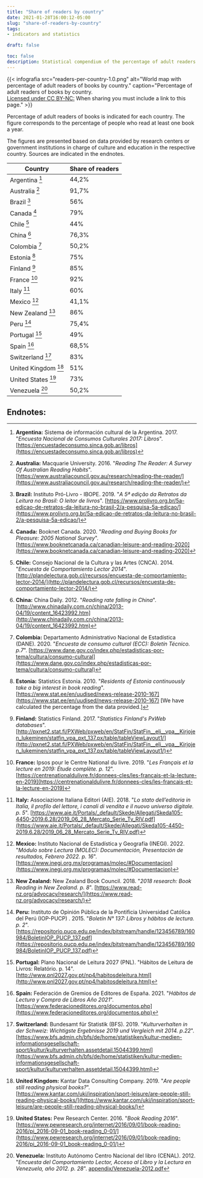 ```yaml
---
title: "Share of readers by country"
date: 2021-01-28T16:00:12-05:00
slug: "share-of-readers-by-country"
tags: 
- indicators and statistics

draft: false

toc: false
description: Statistical compendium of the percentage of adult readers of books, by country.
---
```


{{< infografia 
  src="readers-per-country-1.0.png" 
  alt="World map with percentage of adult readers of books by country."
  caption="Percentage of adult readers of books by country. <br>[Licensed under CC BY-NC:](https://creativecommons.org/licenses/by-nc/4.0/deed.en) When sharing you must include a link to this page." >}}

Percentage of adult readers of books is indicated for each country. The figure corresponds to the percentage of people who read at least one book a year.

The figures are presented based on data provided by research centers or government institutions in charge of culture and education in the respective country. Sources are indicated in the endnotes.

| Country | Share of readers |
|-----------------------------------|------|
| Argentina [^Argentina]            | 44,2% |
| Australia [^Australia]            | 91,7% |
| Brazil [^Brazil]                  | 56%   |
| Canada [^Canada]                  | 79%   |
| Chile [^Chile]                    | 44%   |
| China [^China]                    | 76,3% |
| Colombia [^Colombia]              | 50,2% |
| Estonia [^Estonia]                | 75%   |
| Finland [^Finland]                | 85%   |
| France [^France]                  | 92%   |
| Italy [^Italy]                    | 60%   |
| Mexico [^Mexico]                  | 41,1% |
| New Zealand [^New Zealand]        | 86%   |
| Peru [^Peru]                      | 75,4% |
| Portugal [^Portugal]              | 49%   |
| Spain [^Spain]                    | 68,5% |
| Switzerland [^Switzerland]        | 83%   |
| United Kingdom [^United Kingdom]  | 51%   |
| United States [^United States]    | 73%   |
| Venezuela [^Venezuela]            | 50,2% |


## Endnotes:

[^Argentina]: **Argentina:** Sistema de información cultural de la Argentina. 2017. "_Encuesta Nacional de Consumos Culturales 2017: Libros_". [https://encuestadeconsumo.sinca.gob.ar/libros](https://encuestadeconsumo.sinca.gob.ar/libros)
[^Australia]: **Australia:** Macquarie University. 2016. "_Reading The Reader: A Survey Of Australian Reading Habits_". [https://www.australiacouncil.gov.au/research/reading-the-reader/](https://www.australiacouncil.gov.au/research/reading-the-reader/)
[^Brazil]: **Brazil:** Instituto Pró-Livro - IBOPE. 2019. "_A 5ª edição da Retratos da Leitura no Brasil: O leitor de livros_". [https://www.prolivro.org.br/5a-edicao-de-retratos-da-leitura-no-brasil-2/a-pesquisa-5a-edicao/](https://www.prolivro.org.br/5a-edicao-de-retratos-da-leitura-no-brasil-2/a-pesquisa-5a-edicao/)
[^Canada]: **Canada:** Booknet Canada. 2020. "_Reading and Buying Books for Pleasure: 2005 National Survey_". [https://www.booknetcanada.ca/canadian-leisure-and-reading-2020](https://www.booknetcanada.ca/canadian-leisure-and-reading-2020)
[^Chile]: **Chile:** Consejo Nacional de la Cultura y las Artes (CNCA). 2014. "_Encuesta de Comportamiento Lector 2014_". [http://plandelectura.gob.cl/recursos/encuesta-de-comportamiento-lector-2014/](http://plandelectura.gob.cl/recursos/encuesta-de-comportamiento-lector-2014/)
[^China]: **China:** China Daily. 2012. "_Reading rate falling in China_". [http://www.chinadaily.com.cn/china/2013-04/19/content_16423992.htm](http://www.chinadaily.com.cn/china/2013-04/19/content_16423992.htm)
[^Colombia]: **Colombia:** Departamento Administrativo Nacional de Estadística (DANE). 2020. "_Encuesta de consumo cultural (ECC): Boletín Técnico. p.7_". [https://www.dane.gov.co/index.php/estadisticas-por-tema/cultura/consumo-cultural](https://www.dane.gov.co/index.php/estadisticas-por-tema/cultura/consumo-cultural)
[^Estonia]: **Estonia:** Statistics Estonia. 2010. "_Residents of Estonia continuously take a big interest in book reading_". [https://www.stat.ee/en/uudised/news-release-2010-167](https://www.stat.ee/en/uudised/news-release-2010-167) [We have calculated the percentage from the data provided.]
[^Finland]: **Finland:** Statistics Finland. 2017. "_Statistics Finland's PxWeb databases_". [http://pxnet2.stat.fi/PXWeb/pxweb/en/StatFin/StatFin__eli__vpa__Kirjojen_lukeminen/statfin_vpa_pxt_137.px/table/tableViewLayout1/](http://pxnet2.stat.fi/PXWeb/pxweb/en/StatFin/StatFin__eli__vpa__Kirjojen_lukeminen/statfin_vpa_pxt_137.px/table/tableViewLayout1/)
[^France]: **France:** Ipsos pour le Centre National du livre. 2019. "_Les Français et la lecture en 2019: Étude complète. p. 12_". [https://centrenationaldulivre.fr/donnees-cles/les-francais-et-la-lecture-en-2019](https://centrenationaldulivre.fr/donnees-cles/les-francais-et-la-lecture-en-2019)
[^Italy]: **Italy:** Associazione Italiana Editori (AIE). 2018. "_Lo stato dell’editoria in Italia, il profilo del lettore, i canali di vendita e il nuovo universo digitale. p. 5_". [https://www.aie.it/Portals/_default/Skede/Allegati/Skeda105-4450-2019.6.28/2019_06_28_Mercato_Serie_Tv_RIV.pdf](https://www.aie.it/Portals/_default/Skede/Allegati/Skeda105-4450-2019.6.28/2019_06_28_Mercato_Serie_Tv_RIV.pdf)
[^Mexico]: **Mexico:** Instituto Nacional de Estadística y Geografía (INEGI). 2022. "_Módulo sobre Lectura (MOLEC): Documentación, Presentación de resultados, Febrero 2022. p. 16_". [https://www.inegi.org.mx/programas/molec/#Documentacion](https://www.inegi.org.mx/programas/molec/#Documentacion)
[^New Zealand]: **New Zealand:** New Zealand Book Council. 2018. "_2018 research: Book Reading in New Zealand. p. 8_". [https://www.read-nz.org/advocacy/research/](https://www.read-nz.org/advocacy/research/)
[^Peru]: **Peru:** Instituto de Opinión Pública de la Pontificia Universidad Católica del Perú (IOP-PUCP) . 2015. "_Boletín N° 137: Libros y hábitos de lectura. p. 2_". [https://repositorio.pucp.edu.pe/index/bitstream/handle/123456789/160984/BoletinIOP_PUCP_137.pdf](https://repositorio.pucp.edu.pe/index/bitstream/handle/123456789/160984/BoletinIOP_PUCP_137.pdf)
[^Portugal]: **Portugal:** Plano Nacional de Leitura 2027 (PNL). "Hábitos de Leitura de Livros: Relatório. p. 14". [http://www.pnl2027.gov.pt/np4/habitosdeleitura.html](http://www.pnl2027.gov.pt/np4/habitosdeleitura.html)
[^South Korea]: **South Korea:** 0. 0. "_0_". [0](0)
[^Spain]: **Spain:** Federación de Gremios de Editores de España. 2021. "_Hábitos de Lectura y Compra de Libros Año 2021_". [https://www.federacioneditores.org/documentos.php](https://www.federacioneditores.org/documentos.php)
[^Switzerland]: **Switzerland:** Bundesamt für Statistik (BFS). 2019. "_Kulturverhalten in der Schweiz: Wichtigste Ergebnisse 2019 und Vergleich mit 2014. p.22_". [https://www.bfs.admin.ch/bfs/de/home/statistiken/kultur-medien-informationsgesellschaft-sport/kultur/kulturverhalten.assetdetail.15044399.html](https://www.bfs.admin.ch/bfs/de/home/statistiken/kultur-medien-informationsgesellschaft-sport/kultur/kulturverhalten.assetdetail.15044399.html)
[^United Kingdom]: **United Kingdom:** Kantar Data Consulting Company. 2019. "_Are people still reading physical books?_". [https://www.kantar.com/uki/inspiration/sport-leisure/are-people-still-reading-physical-books/](https://www.kantar.com/uki/inspiration/sport-leisure/are-people-still-reading-physical-books/)
[^United States]: **United States:** Pew Research Center. 2016. "_Book Reading 2016_". [https://www.pewresearch.org/internet/2016/09/01/book-reading-2016/pi_2016-09-01_book-reading_0-01/](https://www.pewresearch.org/internet/2016/09/01/book-reading-2016/pi_2016-09-01_book-reading_0-01/)
[^Venezuela]: **Venezuela:** Instituto Autónomo Centro Nacional del libro (CENAL). 2012. "_Encuesta del Comportamiento Lector, Acceso al Libro y la Lectura en Venezuela, año 2012. p. 28_". [appendix/Venezuela-2012.pdf](appendix/Venezuela-2012.pdf)
